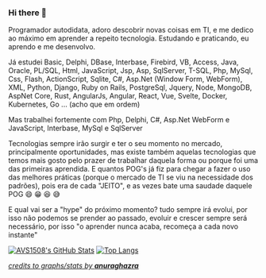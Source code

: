 ### Hi there 👋

<!--
**taranttini/taranttini** is a ✨ _special_ ✨ repository because its `README.md` (this file) appears on your GitHub profile.

Here are some ideas to get you started:

- 🔭 I’m currently working on ...
- 🌱 I’m currently learning ...
- 👯 I’m looking to collaborate on ...
- 🤔 I’m looking for help with ...
- 💬 Ask me about ...
- 📫 How to reach me: ...
- 😄 Pronouns: ...
- ⚡ Fun fact: ...
-->

Programador autodidata, adoro descobrir novas coisas em TI, e me dedico ao máximo em aprender a repeito tecnologia. Estudando e praticando, eu aprendo e me desenvolvo.

Já estudei Basic, Delphi, DBase, Interbase, Firebird, VB, Access, Java, Oracle, PL/SQL, Html, JavaScript, Jsp, Asp, SqlServer, T-SQL, Php, MySql, Css, Flash, ActionScript, Sqlite, C#, Asp.Net (Window Form, WebForm), XML, Python, Django, Ruby on Rails, PostgreSql, Jquery, Node, MongoDB, AspNet Core, Rust, AngularJs, Angular, React, Vue, Svelte, Docker, Kubernetes, Go ... (acho que em ordem)

Mas trabalhei fortemente com Php, Delphi, C#, Asp.Net WebForm e JavaScript, Interbase, MySql e SqlServer

Tecnologias sempre irão surgir e ter o seu momento no mercado, principalmente oportunidades, mas existe também aquelas tecnologias que temos mais gosto pelo prazer de trabalhar daquela forma ou porque foi uma das primeiras aprendida. E quantos POG's já fiz para chegar a fazer o uso das melhores práticas (porque o mercado de TI se viu na necessidade dos padrões), pois era de cada "JEITO", e as vezes bate uma saudade daquele POG 😄 😁 😆 😅

E qual vai ser a "hype" do próximo momento? tudo sempre irá evolui, por isso não podemos se prender ao passado, evoluir e crescer sempre será necessário, por isso "o aprender nunca acaba, recomeça a cada novo instante"

[![AVS1508's GitHub Stats](https://github-readme-stats.vercel.app/api?username=taranttini&show_icons=true&hide=issues,contribs&theme=buefy)](https://github.com/taranttini)
[![Top Langs](https://github-readme-stats.vercel.app/api/top-langs/?username=taranttini&layout=compact&langs_count=6&count_private=true&include_all_commits=true&show_icons=true&theme=buefy)](https://github.com/taranttini)

[*credits to graphs/stats by **anuraghazra***](https://github.com/anuraghazra/github-readme-stats)
